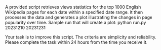 A provided script retrieves views statistics for the top 1000 English Wikipedia pages for each date within a specified date range. It then processes the data and generates a plot illustrating the changes in page popularity over time.
Sample run that will create a plot: python run.py 20231210 20231231

Your task is to improve this script. The criteria are simplicity and reliability.
Please complete the task within 24 hours from the time you receive it.

